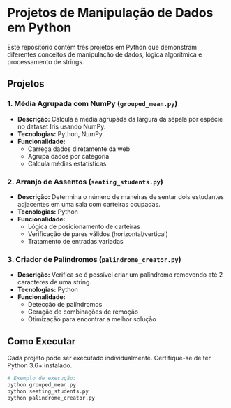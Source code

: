 # Projetos de Manipulação de Dados em Python

Este repositório contém três projetos em Python que demonstram diferentes conceitos de manipulação de dados, lógica algorítmica e processamento de strings.

##  Projetos

### 1. Média Agrupada com NumPy (`grouped_mean.py`)
- **Descrição:** Calcula a média agrupada da largura da sépala por espécie no dataset Iris usando NumPy.
- **Tecnologias:** Python, NumPy
- **Funcionalidade:**
  - Carrega dados diretamente da web
  - Agrupa dados por categoria
  - Calcula médias estatísticas

### 2. Arranjo de Assentos (`seating_students.py`)
- **Descrição:** Determina o número de maneiras de sentar dois estudantes adjacentes em uma sala com carteiras ocupadas.
- **Tecnologias:** Python
- **Funcionalidade:**
  - Lógica de posicionamento de carteiras
  - Verificação de pares válidos (horizontal/vertical)
  - Tratamento de entradas variadas

### 3. Criador de Palíndromos (`palindrome_creator.py`)
- **Descrição:** Verifica se é possível criar um palíndromo removendo até 2 caracteres de uma string.
- **Tecnologias:** Python
- **Funcionalidade:**
  - Detecção de palíndromos
  - Geração de combinações de remoção
  - Otimização para encontrar a melhor solução

##  Como Executar

Cada projeto pode ser executado individualmente. Certifique-se de ter Python 3.6+ instalado.

```bash
# Exemplo de execução:
python grouped_mean.py
python seating_students.py
python palindrome_creator.py
